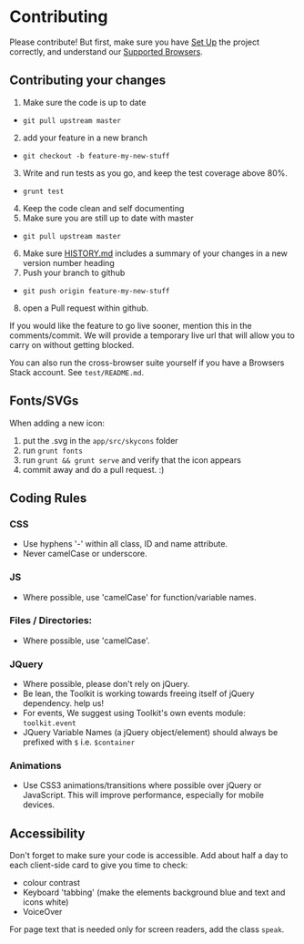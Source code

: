 # Contributing

Please contribute!  But first, make sure you have [Set Up](./README.md#setup) the project correctly, and understand our [Supported Browsers](./README.md#supported-browsers).

## Contributing your changes

 1. Make sure the code is up to date
   * `git pull upstream master`
 2. add your feature in a new branch
   * `git checkout -b feature-my-new-stuff`
 3. Write and run tests as you go, and keep the test coverage above 80%.
   * `grunt test`
 4. Keep the code clean and self documenting
 5. Make sure you are still up to date with master
   * `git pull upstream master`
 6. Make sure [HISTORY.md](./HISTORY.md) includes a summary of your changes in a new version number heading
 7. Push your branch to github
   * `git push origin feature-my-new-stuff`
 8. open a Pull request within github.

If you would like the feature to go live sooner, mention this in the comments/commit. We will provide a temporary live url that will allow you to carry on without getting blocked.

You can also run the cross-browser suite yourself if you have a Browsers Stack account. See `test/README.md`.

## Fonts/SVGs

When adding a new icon:
 1. put the .svg in the `app/src/skycons` folder
 2. run `grunt fonts`
 3. run `grunt && grunt serve` and verify that the icon appears
 4. commit away and do a pull request. :)

## Coding Rules

### CSS
 * Use hyphens '-' within all class, ID and name attribute. 
 * Never camelCase or underscore.

### JS
 * Where possible, use 'camelCase' for function/variable names.

### Files / Directories: 
 * Where possible, use 'camelCase'.
 
### JQuery
 * Where possible, please don't rely on jQuery. 
 * Be lean, the Toolkit is working towards freeing itself of jQuery dependency. help us!
 * For events, We suggest using Toolkit's own events module: `toolkit.event`
 * JQuery Variable Names (a jQuery object/element) should always be prefixed with `$` i.e. `$container`

### Animations
  * Use CSS3 animations/transitions where possible over jQuery or JavaScript. This will improve performance, especially for mobile devices.

## Accessibility

Don't forget to make sure your code is accessible.
Add about half a day to each client-side card to give you time to check:
 * colour contrast
 * Keyboard 'tabbing' (make the elements background blue and text and icons white)
 * VoiceOver

For page text that is needed only for screen readers, add the class `speak`.
